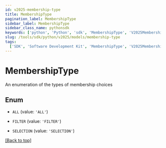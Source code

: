 ```yaml
---
id: v2025-membership-type
title: MembershipType
pagination_label: MembershipType
sidebar_label: MembershipType
sidebar_class_name: pythonsdk
keywords: ['python', 'Python', 'sdk', 'MembershipType', 'V2025MembershipType']
slug: /tools/sdk/python/v2025/models/membership-type
tags:
  ['SDK', 'Software Development Kit', 'MembershipType', 'V2025MembershipType']
---
```


# MembershipType

An enumeration of the types of membership choices

## Enum

- `ALL` (value: `'ALL'`)

- `FILTER` (value: `'FILTER'`)

- `SELECTION` (value: `'SELECTION'`)

[[Back to top]](#)
